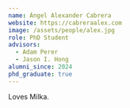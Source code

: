 ```yaml
---
name: Ángel Alexander Cabrera
website: https://cabreraalex.com
image: /assets/people/alex.jpg
role: PhD Student
advisors:
  - Adam Perer
  - Jason I. Hong
alumni_since: 2024
phd_graduate: true
---
```


Loves Milka.
